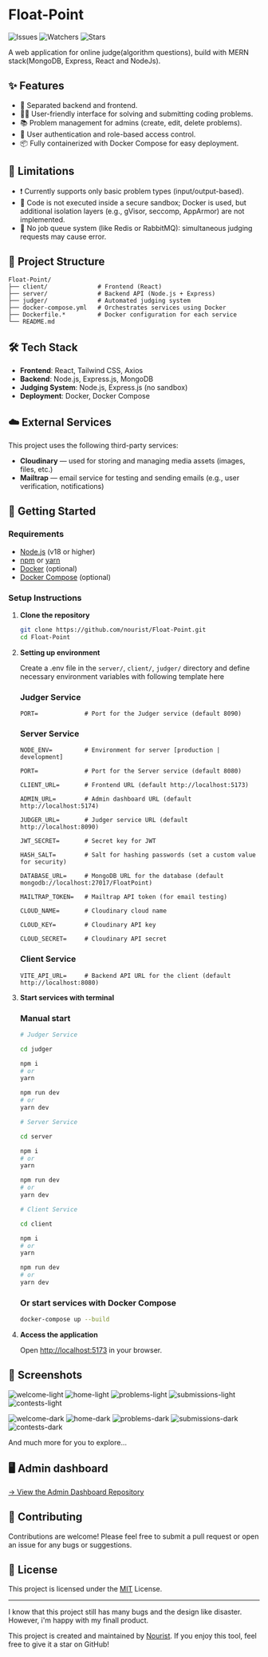 # Float-Point
![Issues](https://img.shields.io/github/issues/nourist/Float-Point)
![Watchers](https://img.shields.io/github/watchers/nourist/Float-Point?style=social)
![Stars](https://img.shields.io/github/stars/nourist/Float-Point?style=social)

A web application for online judge(algorithm questions), build with MERN stack(MongoDB, Express, React and NodeJs).

## ✨ Features

- 🔗 Separated backend and frontend.
- 🧑‍💻 User-friendly interface for solving and submitting coding problems.
- 📚 Problem management for admins (create, edit, delete problems).
- 🔐 User authentication and role-based access control.
- 📦 Fully containerized with Docker Compose for easy deployment.

## 🧩 Limitations
- ❗ Currently supports only basic problem types (input/output-based).
- 🔐 Code is not executed inside a secure sandbox; Docker is used, but additional isolation layers (e.g., gVisor, seccomp, AppArmor) are not implemented.
- 🧵 No job queue system (like Redis or RabbitMQ): simultaneous judging requests may cause error.

## 🧱 Project Structure

```
Float-Point/
├── client/              # Frontend (React)
├── server/              # Backend API (Node.js + Express)
├── judger/              # Automated judging system
├── docker-compose.yml   # Orchestrates services using Docker
├── Dockerfile.*         # Docker configuration for each service
└── README.md
```

## 🛠 Tech Stack

- **Frontend**: React, Tailwind CSS, Axios
- **Backend**: Node.js, Express.js, MongoDB
- **Judging System**: Node.js, Express.js (no sandbox)
- **Deployment**: Docker, Docker Compose

## ☁️ External Services

This project uses the following third-party services:
- **Cloudinary** — used for storing and managing media assets (images, files, etc.)
- **Mailtrap** — email service for testing and sending emails (e.g., user verification, notifications)

## 🚀 Getting Started

### Requirements

- [Node.js](https://nodejs.org/) (v18 or higher)
- [npm](https://www.npmjs.com/) or [yarn](https://yarnpkg.com/)
- [Docker](https://www.docker.com/) (optional)
- [Docker Compose](https://docs.docker.com/compose/) (optional)

### Setup Instructions

1. **Clone the repository**

    ```bash
    git clone https://github.com/nourist/Float-Point.git
    cd Float-Point
	```

2. **Setting up environment**
	
	Create a .env file in the `server/`, `client/`, `judger/`  directory and define necessary environment variables with following template here

	### Judger Service
	```env
	PORT=             # Port for the Judger service (default 8090)
	```
	### Server Service
	```env
	NODE_ENV=         # Environment for server [production | development]

 	PORT=             # Port for the Server service (default 8080)

 	CLIENT_URL=       # Frontend URL (default http://localhost:5173)

	ADMIN_URL=        # Admin dashboard URL (default http://localhost:5174)

	JUDGER_URL=       # Judger service URL (default http://localhost:8090)

	JWT_SECRET=       # Secret key for JWT

	HASH_SALT=        # Salt for hashing passwords (set a custom value for security)

	DATABASE_URL=     # MongoDB URL for the database (default mongodb://localhost:27017/FloatPoint)

	MAILTRAP_TOKEN=   # Mailtrap API token (for email testing)

	CLOUD_NAME=       # Cloudinary cloud name

	CLOUD_KEY=        # Cloudinary API key

	CLOUD_SECRET=     # Cloudinary API secret
	```
	### Client Service
	```env
	VITE_API_URL=     # Backend API URL for the client (default http://localhost:8080)
	```

3. **Start services with terminal**
	### Manual start

	```bash
	# Judger Service

	cd judger

 	npm i
 	# or
 	yarn
 
	npm run dev
	# or
	yarn dev
	```

	```bash
	# Server Service

	cd server
 
 	npm i
 	# or
 	yarn
 
	npm run dev
	# or
	yarn dev
	```

	```bash
	# Client Service

	cd client
 
 	npm i
 	# or
 	yarn
 
	npm run dev
	# or
	yarn dev
	```

	### Or start services with Docker Compose
	```bash
	docker-compose up --build
	```

4. **Access the application**

	Open [http://localhost:5173](http://localhost:5173/) in your browser.

## 📸 Screenshots

![welcome-light](./screenshots/1.png)
![home-light](./screenshots/2.png)
![problems-light](./screenshots/3.png)
![submissions-light](./screenshots/4.png)
![contests-light](./screenshots/5.png)

![welcome-dark](./screenshots/6.png)
![home-dark](./screenshots/7.png)
![problems-dark](./screenshots/8.png)
![submissions-dark](./screenshots/9.png)
![contests-dark](./screenshots/10.png)

And much more for you to explore...

## 🖥️ Admin dashboard
[→ View the Admin Dashboard Repository](https://github.com/nourist/Float-Point-Admin)

## 🤝 Contributing
Contributions are welcome! Please feel free to submit a pull request or open an issue for any bugs or suggestions.

## 📄 License
This project is licensed under the [MIT](LICENSE) License.

---
I know that this project still has many bugs and the design like disaster. However, i'm happy with my finall product.

This project is created and maintained by [Nourist](https://github.com/nourist). If you enjoy this tool, feel free to give it a star on GitHub!
